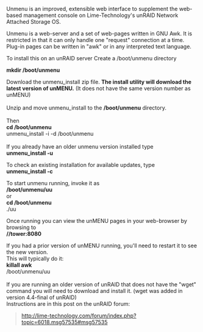 Unmenu is an improved, extensible web interface to supplement the web-based management console on Lime-Technology's unRAID Network Attached Storage OS.

Unmenu is a web-server and a set of web-pages written in GNU Awk.  It is restricted in that it can only handle one "request" connection at a time. Plug-in pages can be written in "awk" or in any interpreted text language.

To install this on an unRAID server
Create a /boot/unmenu directory

**mkdir /boot/unmenu**<br>

Download the unmenu_install zip file.    <b>The install utility will download the latest version of unMENU.</b>  (It does not have the same version number as unMENU)<br>
<br>
Unzip and move unmenu_install to the <b>/boot/unmenu</b> directory.<br>
<br>
Then<br>
<b>cd /boot/unmenu</b><br>
unmenu_install -i -d /boot/unmenu<br>
<br>
If you already have an older unmenu version installed type<br>
<b>unmenu_install -u</b>

To check an existing installation for available updates, type<br>
<b>unmenu_install -c</b><br>

To start unmenu running, invoke it as<br>
<b>/boot/unmenu/uu</b><br>
or<br>
<b>cd /boot/unmenu</b><br>
./uu<br>

Once running you can view the unMENU pages in your web-browser by browsing to<br>
<b>//tower:8080</b><br>

If you had a prior version of unMENU running, you'll need to restart it to see the new version.<br>
This will typically do it:<br>
<b>killall awk</b><br>
/boot/unmenu/uu<br>
<br>
If you are running an older version of unRAID that does not have the "wget" command  you will need to download and install it. (wget was added in version 4.4-final of unRAID)<br>
Instructions are in this post on the unRAID forum:<br>
<blockquote><a href='http://lime-technology.com/forum/index.php?topic=6018.msg57535#msg57535'>http://lime-technology.com/forum/index.php?topic=6018.msg57535#msg57535</a></blockquote>

